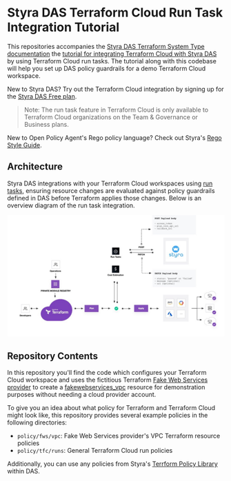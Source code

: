 # Styra DAS Terraform Cloud Run Task Integration Tutorial

This repositories accompanies the [Styra DAS Terraform System Type documentation](https://docs.styra.com/systems/use-cases/terraform/overview) the [tutorial for integrating Terraform Cloud with Styra DAS](https://docs.styra.com/tutorials/terraform-cloud/introduction) by using Terraform Cloud run tasks. The tutorial along with this codebase will help you set up DAS policy guardrails for a demo Terraform Cloud workspace.

New to Styra DAS? Try out the Terraform Cloud integration by signing up for the [Styra DAS Free plan](https://www.styra.com/das-free).

> Note: The run task feature in Terraform Cloud is only available to Terraform Cloud organizations on the Team & Governance or Business plans.

New to Open Policy Agent's Rego policy language? Check out Styra's [Rego Style Guide](https://github.com/StyraInc/rego-style-guide).

## Architecture

Styra DAS integrations with your Terraform Cloud workspaces using [run tasks](https://www.terraform.io/cloud-docs/workspaces/settings/run-tasks), ensuring resource changes are evaluated against policy guardrails defined in DAS before Terraform applies those changes. Below is an overview diagram of the run task integration.

![Styra DAS Terraform Cloud Run Task Integration Diagram](media/tfc-das-arch.jpg)

## Repository Contents

In this repository you'll find the code which configures your Terraform Cloud workspace and uses the fictitious Terraform [Fake Web Services provider](https://registry.terraform.io/providers/hashicorp/fakewebservices/latest) to create a [fakewebservices_vpc](https://registry.terraform.io/providers/hashicorp/fakewebservices/latest/docs/resources/vpc) resource for demonstration purposes without needing a cloud provider account.

To give you an idea about what policy for Terraform and Terraform Cloud might look like, this repository provides several example policies in the following directories:

* `policy/fws/vpc`: Fake Web Services provider's VPC Terraform resource policies
* `policy/tfc/runs`: General Terraform Cloud run policies

Additionally, you can use any policies from Styra's [Terrform Policy Library](https://docs.styra.com/systems/use-cases/terraform/snippets) within DAS.
